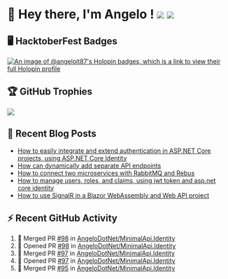 # 👋 Hey there, I'm Angelo ! ![](https://img.shields.io/badge/Intel-Core_i5_12th-0071C5?style=for-the-badge&logo=intel&logoColor=white) <a href="https://www.buymeacoffee.com/angelodotnet" target="_blank"><img src="https://img.shields.io/badge/Buy%20Me%20A%20Coffee-FFDD00.svg?style=for-the-badge&logo=Buy-Me-A-Coffee&logoColor=black"></a>

<!--
## 📊 GitHub Stats
![](https://github-readme-stats.vercel.app/api?username=angelodotnet&theme=dracula&show_icons=true&hide_border=true&count_private=true)
-->
## 🖥️ HacktoberFest Badges
[![An image of @angeloit87's Holopin badges, which is a link to view their full Holopin profile](https://holopin.me/angeloit87)](https://holopin.io/@angeloit87)

## 🏆 GitHub Trophies
<img src="https://github-profile-trophy.vercel.app/?username=AngeloDotNet&no-frame=false&no-bg=false&margin-w=4&row=1" />

## 📝 Recent Blog Posts  
<!-- BLOG-POST-LIST:START -->
- [How to easily integrate and extend authentication in ASP.NET Core projects, using ASP.NET Core Identity](https://dev.to/angelodotnet/how-to-easily-integrate-and-extend-authentication-in-aspnet-core-projects-using-aspnet-core-130p)
- [How can dynamically add separate API endpoints](https://dev.to/angelodotnet/how-can-dynamically-add-separate-api-endpoints-4h56)
- [How to connect two microservices with RabbitMQ and Rebus](https://dev.to/angelodotnet/how-to-connect-two-microservices-with-rabbitmq-and-rebus-278)
- [How to manage users, roles, and claims, using jwt token and asp.net core identity](https://dev.to/angelodotnet/how-to-manage-roles-permissions-and-more-using-jwt-token-and-aspnet-core-identity-11k0)
- [How to use SignalR in a Blazor WebAssembly and Web API project](https://dev.to/angelodotnet/how-to-use-signalr-in-a-blazor-webassembly-and-web-api-project-27cp)
<!-- BLOG-POST-LIST:END -->

## ⚡ Recent GitHub Activity
<!--START_SECTION:activity-->
1. 🎉 Merged PR [#98](https://github.com/AngeloDotNet/MinimalApi.Identity/pull/98) in [AngeloDotNet/MinimalApi.Identity](https://github.com/AngeloDotNet/MinimalApi.Identity)
2. 💪 Opened PR [#98](https://github.com/AngeloDotNet/MinimalApi.Identity/pull/98) in [AngeloDotNet/MinimalApi.Identity](https://github.com/AngeloDotNet/MinimalApi.Identity)
3. 🎉 Merged PR [#97](https://github.com/AngeloDotNet/MinimalApi.Identity/pull/97) in [AngeloDotNet/MinimalApi.Identity](https://github.com/AngeloDotNet/MinimalApi.Identity)
4. 💪 Opened PR [#97](https://github.com/AngeloDotNet/MinimalApi.Identity/pull/97) in [AngeloDotNet/MinimalApi.Identity](https://github.com/AngeloDotNet/MinimalApi.Identity)
5. 🎉 Merged PR [#95](https://github.com/AngeloDotNet/MinimalApi.Identity/pull/95) in [AngeloDotNet/MinimalApi.Identity](https://github.com/AngeloDotNet/MinimalApi.Identity)
<!--END_SECTION:activity-->
